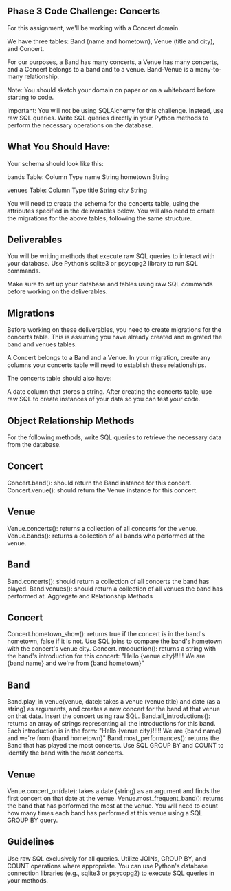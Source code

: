 ## Phase 3 Code Challenge: Concerts
For this assignment, we'll be working with a Concert domain.

We have three tables: Band (name and hometown), Venue (title and city), and Concert.

For our purposes, a Band has many concerts, a Venue has many concerts, and a Concert belongs to a band and to a venue. Band-Venue is a many-to-many relationship.

Note: You should sketch your domain on paper or on a whiteboard before starting to code.

Important: You will not be using SQLAlchemy for this challenge. Instead, use raw SQL queries. Write SQL queries directly in your Python methods to perform the necessary operations on the database.

## What You Should Have:
Your schema should look like this:

bands Table:
Column	Type
name	String
hometown	String

venues Table:
Column	Type
title	String
city	String

You will need to create the schema for the concerts table, using the attributes specified in the deliverables below. You will also need to create the migrations for the above tables, following the same structure.

## Deliverables
You will be writing methods that execute raw SQL queries to interact with your database. Use Python’s sqlite3 or psycopg2 library to run SQL commands.

Make sure to set up your database and tables using raw SQL commands before working on the deliverables.

## Migrations
Before working on these deliverables, you need to create migrations for the concerts table. This is assuming you have already created and migrated the band and venues tables.

A Concert belongs to a Band and a Venue. In your migration, create any columns your concerts table will need to establish these relationships.

The concerts table should also have:

A date column that stores a string.
After creating the concerts table, use raw SQL to create instances of your data so you can test your code.

## Object Relationship Methods
For the following methods, write SQL queries to retrieve the necessary data from the database.

## Concert

Concert.band(): should return the Band instance for this concert.
Concert.venue(): should return the Venue instance for this concert.

## Venue

Venue.concerts(): returns a collection of all concerts for the venue.
Venue.bands(): returns a collection of all bands who performed at the venue.

## Band

Band.concerts(): should return a collection of all concerts the band has played.
Band.venues(): should return a collection of all venues the band has performed at.
Aggregate and Relationship Methods

## Concert

Concert.hometown_show(): returns true if the concert is in the band's hometown, false if it is not. Use SQL joins to compare the band's hometown with the concert's venue city.
Concert.introduction(): returns a string with the band's introduction for this concert:
"Hello {venue city}!!!!! We are {band name} and we're from {band hometown}"

## Band

Band.play_in_venue(venue, date): takes a venue (venue title) and date (as a string) as arguments, and creates a new concert for the band at that venue on that date. Insert the concert using raw SQL.
Band.all_introductions(): returns an array of strings representing all the introductions for this band.
Each introduction is in the form: "Hello {venue city}!!!!! We are {band name} and we're from {band hometown}"
Band.most_performances(): returns the Band that has played the most concerts. Use SQL GROUP BY and COUNT to identify the band with the most concerts.

## Venue

Venue.concert_on(date): takes a date (string) as an argument and finds the first concert on that date at the venue.
Venue.most_frequent_band(): returns the band that has performed the most at the venue. You will need to count how many times each band has performed at this venue using a SQL GROUP BY query.

## Guidelines
Use raw SQL exclusively for all queries.
Utilize JOINs, GROUP BY, and COUNT operations where appropriate.
You can use Python's database connection libraries (e.g., sqlite3 or psycopg2) to execute SQL queries in your methods.